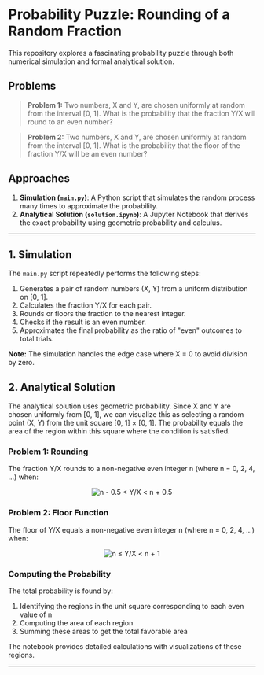 # Probability Puzzle: Rounding of a Random Fraction

This repository explores a fascinating probability puzzle through both numerical simulation and formal analytical solution.

## Problems

> **Problem 1:** Two numbers, X and Y, are chosen uniformly at random from the interval [0, 1]. What is the probability that the fraction Y/X will round to an even number?

> **Problem 2:** Two numbers, X and Y, are chosen uniformly at random from the interval [0, 1]. What is the probability that the floor of the fraction Y/X will be an even number?

## Approaches

1. **Simulation (`main.py`)**: A Python script that simulates the random process many times to approximate the probability.
2. **Analytical Solution (`solution.ipynb`)**: A Jupyter Notebook that derives the exact probability using geometric probability and calculus.

---

## 1. Simulation

The `main.py` script repeatedly performs the following steps:

1. Generates a pair of random numbers (X, Y) from a uniform distribution on [0, 1].
2. Calculates the fraction Y/X for each pair.
3. Rounds or floors the fraction to the nearest integer.
4. Checks if the result is an even number.
5. Approximates the final probability as the ratio of "even" outcomes to total trials.

**Note:** The simulation handles the edge case where X = 0 to avoid division by zero.

## 2. Analytical Solution

The analytical solution uses geometric probability. Since X and Y are chosen uniformly from [0, 1], we can visualize this as selecting a random point (X, Y) from the unit square [0, 1] × [0, 1]. The probability equals the area of the region within this square where the condition is satisfied.

### Problem 1: Rounding

The fraction Y/X rounds to a non-negative even integer n (where n = 0, 2, 4, ...) when:

<p align="center">
  <img src="https://quicklatex.com/cache3/19/ql_e463cf4489c2f85d210ba4a19d3b9819_l3.png" alt="n - 0.5 < Y/X < n + 0.5"/>
</p>

### Problem 2: Floor Function

The floor of Y/X equals a non-negative even integer n (where n = 0, 2, 4, ...) when:

<p align="center">
  <img src="https://quicklatex.com/cache3/c7/ql_88d5abe55103c4c6393be60f386a7ac7_l3.png" alt="n ≤ Y/X < n + 1"/>
</p>

### Computing the Probability

The total probability is found by:
1. Identifying the regions in the unit square corresponding to each even value of n
2. Computing the area of each region
3. Summing these areas to get the total favorable area

The notebook provides detailed calculations with visualizations of these regions.

---
